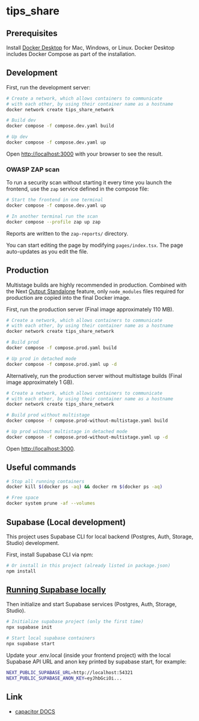 # tips_share

## Prerequisites

Install [Docker Desktop](https://docs.docker.com/get-docker) for Mac, Windows, or Linux. Docker Desktop includes Docker Compose as part of the installation.

## Development

First, run the development server:

```bash
# Create a network, which allows containers to communicate
# with each other, by using their container name as a hostname
docker network create tips_share_network

# Build dev
docker compose -f compose.dev.yaml build

# Up dev
docker compose -f compose.dev.yaml up
```

Open [http://localhost:3000](http://localhost:3000) with your browser to see the result.

### OWASP ZAP scan

To run a security scan without starting it every time you launch the frontend,
use the `zap` service defined in the compose file:

```bash
# Start the frontend in one terminal
docker compose -f compose.dev.yaml up

# In another terminal run the scan
docker compose --profile zap up zap
```

Reports are written to the `zap-reports/` directory.

You can start editing the page by modifying `pages/index.tsx`. The page auto-updates as you edit the file.

## Production

Multistage builds are highly recommended in production. Combined with the Next [Output Standalone](https://nextjs.org/docs/advanced-features/output-file-tracing#automatically-copying-traced-files) feature, only `node_modules` files required for production are copied into the final Docker image.

First, run the production server (Final image approximately 110 MB).

```bash
# Create a network, which allows containers to communicate
# with each other, by using their container name as a hostname
docker network create tips_share_network

# Build prod
docker compose -f compose.prod.yaml build

# Up prod in detached mode
docker compose -f compose.prod.yaml up -d
```

Alternatively, run the production server without multistage builds (Final image approximately 1 GB).

```bash
# Create a network, which allows containers to communicate
# with each other, by using their container name as a hostname
docker network create tips_share_network

# Build prod without multistage
docker compose -f compose.prod-without-multistage.yaml build

# Up prod without multistage in detached mode
docker compose -f compose.prod-without-multistage.yaml up -d
```

Open [http://localhost:3000](http://localhost:3000).

## Useful commands

```bash
# Stop all running containers
docker kill $(docker ps -aq) && docker rm $(docker ps -aq)

# Free space
docker system prune -af --volumes
```

## Supabase (Local development)

This project uses Supabase CLI for local backend (Postgres, Auth, Storage, Studio) development.

First, install Supabase CLI via npm:

```bash
# Or install in this project (already listed in package.json)
npm install
```

## [Running Supabase locally](https://supabase.com/docs/guides/local-development/cli/getting-started?queryGroups=platform&platform=npm&queryGroups=access-method&access-method=studio#running-supabase-locally)

Then initialize and start Supabase services (Postgres, Auth, Storage, Studio).

```bash
# Initialize supabase project (only the first time)
npx supabase init

# Start local supabase containers
npx supabase start
```

Update your .env.local (inside your frontend project) with the local Supabase API URL and anon key printed by supabase start, for example:

```bash
NEXT_PUBLIC_SUPABASE_URL=http://localhost:54321
NEXT_PUBLIC_SUPABASE_ANON_KEY=eyJhbGciOi...
```

## Link

- [capacitor DOCS](https://capacitorjs.jp/docs/vscode/getting-started)
